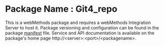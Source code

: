 # Package Name : Git4_repo
This is a webMethods package and requires a webMethods Integration Server to host it. Package versioning and configuration can be found in the package [manifest](./Git4_repo/manifest.v3) file. Service and API documentation is available on the package's home page http://&lt;server&gt;:&lt;port&gt;/&lt;packagename>.